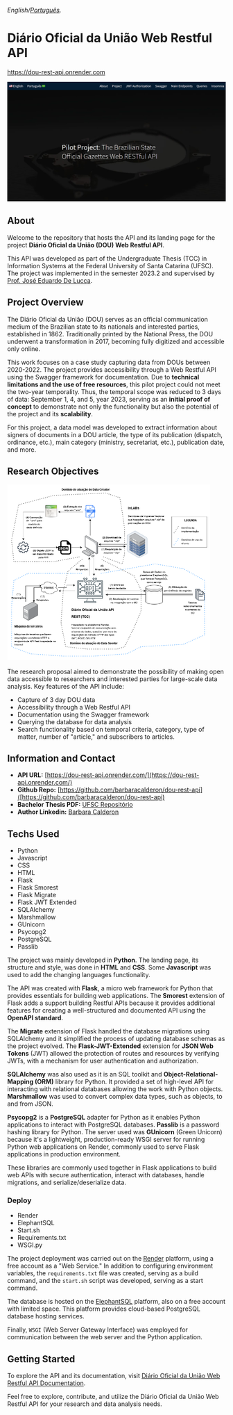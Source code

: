 _English/[Português](LEIAME.md)._

# Diário Oficial da União Web Restful API
https://dou-rest-api.onrender.com


![The DOU Web Restful API landing page](static/landing_page.png)

## About

Welcome to the repository that hosts the API and its landing page for the project **Diário Oficial da União (DOU) Web Restful API**.

This API was developed as part of the Undergraduate Thesis (TCC) in Information Systems at the Federal University of Santa Catarina (UFSC). The project was implemented in the semester 2023.2 and supervised by [Prof. José Eduardo De Lucca](https://www.linkedin.com/in/delucca).

## Project Overview

The Diário Oficial da União (DOU) serves as an official communication medium of the Brazilian state to its nationals and interested parties, established in 1862. Traditionally printed by the National Press, the DOU underwent a transformation in 2017, becoming fully digitized and accessible only online.

This work focuses on a case study capturing data from DOUs between 2020-2022. The project provides accessibility through a Web Restful API using the Swagger framework for documentation. Due to **technical limitations and the use of free resources**, this pilot project could not meet the two-year temporality. Thus, the temporal scope was reduced to 3 days of data: September 1, 4, and 5, year 2023, serving as an **initial proof of concept** to demonstrate not only the functionality but also the potential of the project and its **scalability**.

For this project, a data model was developed to extract information about signers of documents in a DOU article, the type of its publication (dispatch, ordinance, etc.), main category (ministry, secretariat, etc.), publication date, and more.

## Research Objectives

![Project](static/project_small.png)

The research proposal aimed to demonstrate the possibility of making open data accessible to researchers and interested parties for large-scale data analysis. Key features of the API include:

- Capture of 3 day DOU data 
- Accessibility through a Web Restful API
- Documentation using the Swagger framework
- Querying the database for data analysis
- Search functionality based on temporal criteria, category, type of matter, number of "article," and subscribers to articles.

## Information and Contact

- **API URL:** [https://dou-rest-api.onrender.com/](https://dou-rest-api.onrender.com/)
- **Github Repo:** [https://github.com/barbaracalderon/dou-rest-api]([https://github.com/barbaracalderon/dou-rest-api)
- **Bachelor Thesis PDF:** [UFSC Repositório](https://repositorio.ufsc.br/bitstream/handle/123456789/253322/TCC%20-%20Barbara%20Calderon.pdf?sequence=1&isAllowed=y)
- **Author Linkedin:** [Barbara Calderon](https://www.linkedin.com/in/barbaracalderondev)

## Techs Used

* Python
* Javascript
* CSS
* HTML
* Flask
* Flask Smorest
* Flask Migrate
* Flask JWT Extended
* SQLAlchemy
* Marshmallow
* GUnicorn
* Psycopg2
* PostgreSQL
* Passlib

The project was mainly developed in **Python**. The landing page, its structure and style, was done in **HTML** and **CSS**. Some **Javascript** was used to add the changing languages functionality.

The API was created with **Flask**, a micro web framework for Python that provides essentials for building web applications. The **Smorest** extension of Flask adds a support building Restful APIs because it provides additional features for creating a well-structured and documented API using the **OpenAPI standard**.  

The **Migrate** extension of Flask handled the database migrations using SQLAlchemy and it simplified the process of updating database schemas as the project evolved. The **Flask-JWT-Extended** extension for **JSON Web Tokens** (JWT) allowed the protection of routes and resources by verifying JWTs, with a mechanism for user authentication and authorization.

**SQLAlchemy** was also used as it is an SQL toolkit and **Object-Relational-Mapping (ORM)** library for Python. It provided a set of high-level API for interacting with relational databases allowing the work with Python objects. **Marshmallow** was used to convert complex data types, such as objects, to and from JSON.

**Psycopg2** is a **PostgreSQL** adapter for Python as it enables Python applications to interact with PostgreSQL databases. **Passlib** is a password hashing library for Python. The server used was **GUnicorn** (Green Unicorn) because it's a lightweight, production-ready WSGI server for running Python web applications on Render, commonly used to serve Flask applications in production environment.

These libraries are commonly used together in Flask applications to build web APIs with secure authentication, interact with databases, handle migrations, and serialize/deserialize data.

### Deploy

- Render
- ElephantSQL
- Start.sh
- Requirements.txt
- WSGI.py

The project deployment was carried out on the [Render](https://render.com/) platform, using a free account as a "Web Service." In addition to configuring environment variables, the `requirements.txt` file was created, serving as a build command, and the `start.sh` script was developed, serving as a start command. 

The database is hosted on the [ElephantSQL](https://www.elephantsql.com/) platform, also on a free account with limited space. This platform provides cloud-based PostgreSQL database hosting services.

Finally, `WSGI` (Web Server Gateway Interface) was employed for communication between the web server and the Python application.

## Getting Started

To explore the API and its documentation, visit [Diário Oficial da União Web Restful API Documentation](https://dou-rest-api.onrender.com/swagger-ui).

Feel free to explore, contribute, and utilize the Diário Oficial da União Web Restful API for your research and data analysis needs.
